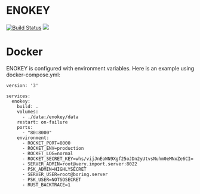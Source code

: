 # ENOKEY

[![Build Status](https://travis-ci.org/ENOFLAG/ENOKEY.svg?branch=master)](https://travis-ci.org/ENOFLAG/ENOKEY)
[![](https://tokei.rs/b1/github/ENOFLAG/ENOKEY)](https://github.com/ENOFLAG/ENOKEY)


# Docker

ENOKEY is configured with environment variables. Here is an example using docker-compose.yml:
```
version: '3'

services:
  enokey:
    build: .
    volumes:
      - ./data:/enokey/data
    restart: on-failure
    ports:
      - "80:8000"
    environment:
      - ROCKET_PORT=8000
      - ROCKET_ENV=production
      - ROCKET_LOG=normal
      - ROCKET_SECRET_KEY=whs/vijJnEoWN9Xgf25oJDn2yUtvsNuhm0eMNxZe6CI=
      - SERVER_ADMIN=root@very.import.server:8022
      - PSK_ADMIN=HIGHLYSECRET
      - SERVER_USER=root@boring.server
      - PSK_USER=NOTSOSECRET
      - RUST_BACKTRACE=1
```
